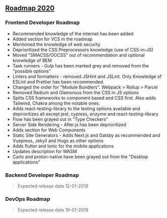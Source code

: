 ## [Roadmap 2020]()

### Frontend Developer Roadmap

- Recommended knowledge of the internet has been added
- Added section for VCS in the roadmap
- Mentioned the knowledge of web security
- Deprioritized the CSS Preprocessors knowledge (use of CSS-in-JS)
- Moved "SMACSS/OOCSS" out of recommendation and optional knowledge of BEM
- Task runners - Gulp has been marked grey and removed from the "possible options"
- Linters and formatters - removed JSHint and JSLint. Only Knowledge of ESLint and Prettier has been recommended.
- Changed the order for "Module Bundlers". Webpack > Rollup > Parcel
- Removed Radium and Glamorous from the CSS in JS options
- Splits CSS frameworks to component based and CSS first. Also adds Tailwind, Chakra among the notable ones.
- Adds react-testing-library to the testing options available and deprioritizes all except jest, cypress, enzyme and react-testing-library
- Flow has been grayed out in "Type Checkers"
- Server Side Rendering - After.js has been deprioritized
- Adds section for Web Components
- Static Site Generators - Adds Next.js and Gatsby as recommended and Vuepress, Jekyll and Hugo as other options
- Adds flutter and Ionic for the mobile applications
- Updates description for WASM
- Carlo and proton-native have been grayed out from the "Desktop applications"

### Backend Developer Roadmap
> Expected release date 12-01-2019

### DevOps Roadmap
> Expected release date 19-01-2019